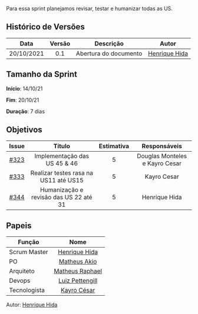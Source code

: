 ﻿---
layout: page_slowbrows
tag: slowbrows
---
Para essa sprint planejamos revisar, testar e humanizar todas as US.

## Histórico de Versões

| Data       | Versão | Descrição                      | Autor             |
| :--------: | :----: | :----------:                   | :---------------: |
| 20/10/2021 |  0.1   | Abertura do documento | [Henrique Hida](https://github.com/HenriqueHida)|

## Tamanho da Sprint

**Início**: 14/10/21

**Fim**: 20/10/21

**Duração**: 7 dias

## Objetivos

| Issue |            Título            |      Estimativa     |        Responsáveis         | 
|:-----:|:----------------------------:|:-------------------:|:---------------------------:|
| [#323](https://github.com/fga-eps-mds/2021.1-AlligaBot/issues/323) | Implementação das US 45 & 46 | 5 | Douglas Monteles e Kayro Cesar|
| [#333](https://github.com/fga-eps-mds/2021.1-AlligaBot/issues/333) | Realizar testes rasa na US11 até US15 | 5 | Kayro Cesar |
| [#344](https://github.com/fga-eps-mds/2021.1-AlligaBot/issues/344) | Humanização e revisão das US 22 até 31 | 5 | Henrique Hida |


## Papeis

|      Função      |            Nome            |
|------------------|:--------------------------:|
| Scrum Master | [Henrique Hida](https://github.com/HenriqueHida) |
| PO | [Matheus Akio](https://github.com/matheusakio) |
| Arquiteto | [Matheus Raphael](https://github.com/matheusrazor) |
| Devops | [Luiz Pettengill](https://github.com/LuizPettengill) |
| Tecnologista | [Kayro César](https://github.com/kayrocesar)

Autor: [Henrique Hida](https://github.com/HenriqueHida)



